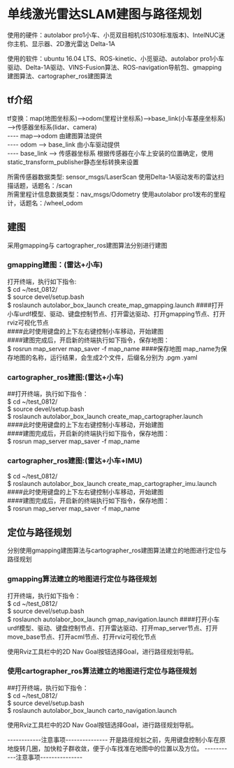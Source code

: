 # 单线激光雷达SLAM建图与路径规划

使用的硬件：autolabor pro1小车、小觅双目相机(S1030标准版本)、IntelNUC迷你主机、显示器、2D激光雷达 Delta-1A  

使用的软件：ubuntu 16.04 LTS、ROS-kinetic、小觅驱动、autolabor pro1小车驱动、Delta-1A驱动、VINS-Fusion算法、ROS-navigation导航包、gmapping建图算法、cartographer_ros建图算法  

## tf介绍
tf变换：map(地图坐标系)-->odom(里程计坐标系)——>base_link(小车基座坐标系)——>传感器坐标系(lidar、camera)    
       ---- map-->odom 由建图算法提供  
       ---- odom --> base_link 由小车驱动提供  
       ---- base_link --> 传感器坐标系 根据传感器在小车上安装的位置确定，使用static_transform_publisher静态坐标转换来设置   

所需传感器数据类型: sensor_msgs/LaserScan  使用Delta-1A驱动发布的雷达扫描话题，话题名：/scan    
所需里程计信息数据类型：nav_msgs/Odometry   使用autolabor pro1发布的里程计，话题名：/wheel_odom    


## 建图
采用gmapping与 cartographer_ros建图算法分别进行建图  

### gmapping建图：(雷达+小车)
打开终端，执行如下指令:  
$ cd ~/test_0812/  
$ source devel/setup.bash  
$ roslaunch autolabor_box_launch create_map_gmapping.launch   ####打开小车urdf模型、驱动、键盘控制节点、打开雷达驱动、打开gmapping节点、打开rviz可视化节点  
####此时使用键盘的上下左右键控制小车移动，开始建图  
####建图完成后，开启新的终端执行如下指令，保存地图：  
$ rosrun map_server map_saver -f map_name    ####保存地图  map_name为保存地图的名称，运行结果，会生成2个文件，后缀名分别为 .pgm  .yaml  


### cartographer_ros建图:(雷达+小车)
##打开终端，执行如下指令：  
$ cd ~/test_0812/  
$ source devel/setup.bash  
$ roslaunch autolabor_box_launch create_map_cartographer.launch  
####此时使用键盘的上下左右键控制小车移动，开始建图  
####建图完成后，开启新的终端执行如下指令，保存地图：  
$ rosrun map_server map_saver -f map_name   


### cartographer_ros建图:(雷达+小车+IMU)
$ cd ~/test_0812/  
$ roslaunch autolabor_box_launch create_map_cartographer_imu.launch  
####此时使用键盘的上下左右键控制小车移动，开始建图  
####建图完成后，开启新的终端执行如下指令，保存地图：  
$ rosrun map_server map_saver -f map_name   


## 定位与路径规划 
分别使用gmapping建图算法与cartographer_ros建图算法建立的地图进行定位与路径规划  

### gmapping算法建立的地图进行定位与路径规划
打开终端，执行如下指令：  
$ cd ~/test_0812/  
$ source devel/setup.bash  
$ roslaunch autolabor_box_launch gmap_navigation.launch     ####打开小车urdf模型、驱动、键盘控制节点、打开雷达驱动、打开map_server节点、打开move_base节点、打开acml节点、打开rviz可视化节点  

使用Rviz工具栏中的2D Nav Goal按钮选择Goal，进行路径规划导航。   

### 使用cartographer_ros算法建立的地图进行定位与路径规划
##打开终端，执行如下指令：  
$ cd ~/test_0812/  
$ source devel/setup.bash  
$ roslaunch autolabor_box_launch carto_navigation.launch  

使用Rviz工具栏中的2D Nav Goal按钮选择Goal，进行路径规划导航。  


------------注意事项---------------
开是路径规划之前，先用键盘控制小车在原地旋转几圈，加快粒子群收敛，便于小车找准在地图中的位置以及方位。
-----------注意事项---------------

